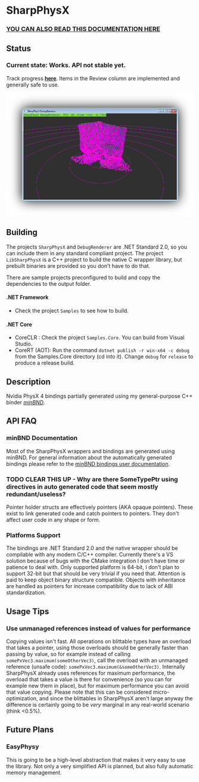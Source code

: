# SharpPhysX

### [YOU CAN ALSO READ THIS DOCUMENTATION HERE](https://alan-fgr.github.io/SharpPhysX)

## Status

### Current state: **Works. API not stable yet.**

Track progress **[here](https://github.com/Alan-FGR/SharpPhysX/projects/1)**.
Items in the Review column are implemented and generally safe to use.

![Screenshot](screenshot.png)

## Building

The projects `SharpPhysX` and `DebugRenderer` are .NET Standard 2.0, so you can include them in any standard compliant project. The project `LibSharpPhysX` is a C++ project to build the native C wrapper library, but prebuilt binaries are provided so you don't have to do that.

There are sample projects preconfigured to build and copy the dependencies to the output folder.

#### .NET Framework
- Check the project `Samples` to see how to build.

#### .NET Core
- CoreCLR : Check the project `Samples.Core`. You can build from Visual Studio.
- CoreRT (AOT): Run the command `dotnet publish -r win-x64 -c debug` from the Samples.Core directory (cd into it). Change `debug` for `release` to produce a release build.

## Description
Nvidia PhysX 4 bindings partially generated using my general-purpose C++ binder [*minBND*](https://github.com/Alan-FGR/minBND).

## API FAQ

### minBND Documentation

Most of the SharpPhysX wrappers and bindings are generated using minBND. For general information about the automatically generated bindings please refer to the [minBND bindings user documentation](https://alan-fgr.github.io/SharpPhysX/?minbnd-docs).

### TODO CLEAR THIS UP - Why are there SomeType**Ptr** using directives in auto generated code that seem mostly redundant/useless?

Pointer holder structs are effectively pointers (AKA opaque pointers). These exist to link generated code and catch pointers to pointers. They don't affect user code in any shape or form.

### Platforms Support

The bindings are .NET Standard 2.0 and the native wrapper should be compilable with any modern C/C++ compiler.
Currently there's a VS solution because of bugs with the CMake integration I don't have time or patience to deal with.
Only supported platform is 64-bit, I don't plan to support 32-bit but that should be very trivial if you need that.
Attention is paid to keep object binary structure compatible. Objects with inheritance are handled as pointers for increase compatibility due to lack of ABI standardization.

## Usage Tips

### Use unmanaged references instead of values for performance

Copying values isn't fast. All operations on blittable types have an overload that takes a pointer, using those overloads should be generally faster than passing by value, so for example instead of calling `somePxVec3.maximum(someOtherVec3)`, call the overload with an unmanaged reference (unsafe code): `somePxVec3.maximum(&someOtherVec3)`. Internally SharpPhysX already uses references for maximum performance, the overload that takes a value is there for convenience (so you can for example new them in place), but for maximum performance you can avoid that value copying. Please note that this can be considered micro-optimization, and since the blittables in SharpPhysX aren't large anyway the difference is certainly going to be *very* marginal in any real-world scenario (think <0.5%).

## Future Plans

### EasyPhysy

This is going to be a high-level abstraction that makes it very easy to use the library.
Not only a very simplified API is planned, but also fully automatic memory management.